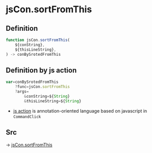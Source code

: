 # jsCon.sortFromThis

## Definition

```js.js
function jsCon.sortFromThis(
	${conString},
	${thisLineString},
) -> conBySrotedFromThis
```


## Definition by js action

```js.js
var=conBySrotedFromThis
	?func=jsCon.sortFromThis
	?args=
		&conString=${String}
		&thisLineString=${String}
```

- [js action](#) is annotation-oriented language based on javascript in `CommandClick`

## Src

-> [jsCon.sortFromThis](https://github.com/puutaro/CommandClick/blob/master/app/src/main/java/com/puutaro/commandclick/fragment_lib/terminal_fragment/js_interface/text/JsCon.kt#L10)


